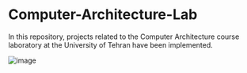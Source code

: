 # Computer-Architecture-Lab
In this repository, projects related to the Computer Architecture course laboratory at the University of Tehran have been implemented.

![image](https://github.com/ErfanPanahi/Computer-Architecture-Lab/assets/107314081/0718671b-192b-4e2d-9355-26190f24a59a)
